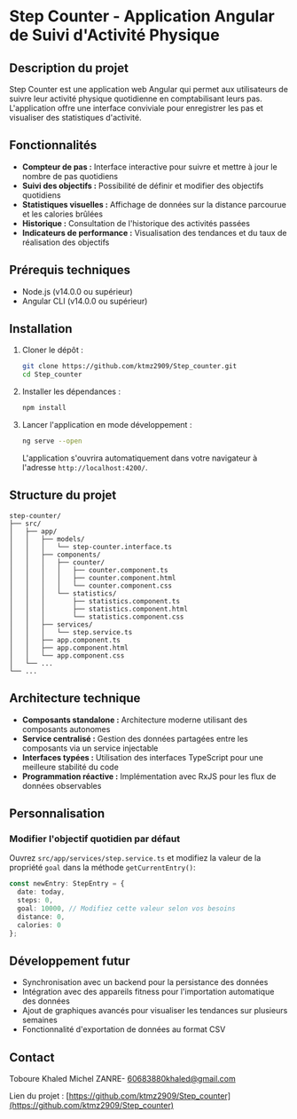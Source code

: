 # Step Counter - Application Angular de Suivi d'Activité Physique

## Description du projet

Step Counter est une application web Angular qui permet aux utilisateurs de suivre leur activité physique quotidienne en comptabilisant leurs pas. L'application offre une interface conviviale pour enregistrer les pas et visualiser des statistiques d'activité.

## Fonctionnalités

- **Compteur de pas :** Interface interactive pour suivre et mettre à jour le nombre de pas quotidiens
- **Suivi des objectifs :** Possibilité de définir et modifier des objectifs quotidiens
- **Statistiques visuelles :** Affichage de données sur la distance parcourue et les calories brûlées
- **Historique :** Consultation de l'historique des activités passées
- **Indicateurs de performance :** Visualisation des tendances et du taux de réalisation des objectifs

## Prérequis techniques

- Node.js (v14.0.0 ou supérieur)
- Angular CLI (v14.0.0 ou supérieur)

## Installation

1. Cloner le dépôt :
   ```bash
   git clone https://github.com/ktmz2909/Step_counter.git
   cd Step_counter
   ```

2. Installer les dépendances :
   ```bash
   npm install
   ```

3. Lancer l'application en mode développement :
   ```bash
   ng serve --open
   ```
   L'application s'ouvrira automatiquement dans votre navigateur à l'adresse `http://localhost:4200/`.

## Structure du projet

```
step-counter/
├── src/
│   ├── app/
│   │   ├── models/
│   │   │   └── step-counter.interface.ts
│   │   ├── components/
│   │   │   ├── counter/
│   │   │   │   ├── counter.component.ts
│   │   │   │   ├── counter.component.html
│   │   │   │   └── counter.component.css
│   │   │   └── statistics/
│   │   │       ├── statistics.component.ts
│   │   │       ├── statistics.component.html
│   │   │       └── statistics.component.css
│   │   ├── services/
│   │   │   └── step.service.ts
│   │   ├── app.component.ts
│   │   ├── app.component.html
│   │   └── app.component.css
│   └── ...
└── ...
```

## Architecture technique

- **Composants standalone :** Architecture moderne utilisant des composants autonomes
- **Service centralisé :** Gestion des données partagées entre les composants via un service injectable
- **Interfaces typées :** Utilisation des interfaces TypeScript pour une meilleure stabilité du code
- **Programmation réactive :** Implémentation avec RxJS pour les flux de données observables

## Personnalisation

### Modifier l'objectif quotidien par défaut

Ouvrez `src/app/services/step.service.ts` et modifiez la valeur de la propriété `goal` dans la méthode `getCurrentEntry()`:

```typescript
const newEntry: StepEntry = {
  date: today,
  steps: 0,
  goal: 10000, // Modifiez cette valeur selon vos besoins
  distance: 0,
  calories: 0
};
```

## Développement futur

- Synchronisation avec un backend pour la persistance des données
- Intégration avec des appareils fitness pour l'importation automatique des données
- Ajout de graphiques avancés pour visualiser les tendances sur plusieurs semaines
- Fonctionnalité d'exportation de données au format CSV

## Contact

Toboure Khaled Michel ZANRE- 60683880khaled@gmail.com

Lien du projet : [https://github.com/ktmz2909/Step_counter](https://github.com/ktmz2909/Step_counter)
